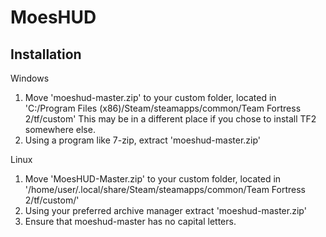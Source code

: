 # MoesHUD
Installation
--------
Windows
  1. Move 'moeshud-master.zip' to your custom folder, located in 'C:/Program Files (x86)/Steam/steamapps/common/Team Fortress 2/tf/custom' This may be in a different place if you chose to install TF2 somewhere else.
  2. Using a program like 7-zip, extract 'moeshud-master.zip'

Linux
  1. Move 'MoesHUD-Master.zip' to your custom folder, located in '/home/user/.local/share/Steam/steamapps/common/Team Fortress 2/tf/custom/'
  2. Using your preferred archive manager extract 'moeshud-master.zip'
  3. Ensure that moeshud-master has no capital letters.
